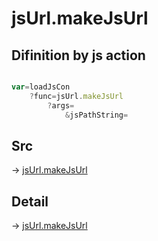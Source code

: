 # jsUrl.makeJsUrl

## Difinition by js action

```js.js

var=loadJsCon
	?func=jsUrl.makeJsUrl
		?args=
			&jsPathString=
```

## Src

-> [jsUrl.makeJsUrl](https://github.com/puutaro/CommandClick/blob/master/app/src/main/java/com/puutaro/commandclick/fragment_lib/terminal_fragment/js_interface/JsUrl.kt#L23)

## Detail

-> [jsUrl.makeJsUrl](https://github.com/puutaro/CommandClick/blob/master/md/developer/js_interface/details/JsUrl/makeJsUrl.md)
